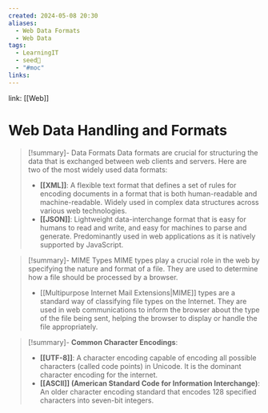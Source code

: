 ```yaml
---
created: 2024-05-08 20:30
aliases:
  - Web Data Formats
  - Web Data
tags:
  - LearningIT
  - seed🌱
  - "#moc"
links:
---
```


link: [[Web]]

# Web Data Handling and Formats


> [!summary]- Data Formats
> Data formats are crucial for structuring the data that is exchanged between web clients and servers. Here are two of the most widely used data formats:
>
> - **[[XML]]**: A flexible text format that defines a set of rules for encoding documents in a format that is both human-readable and machine-readable. Widely used in complex data structures across various web technologies.
> - **[[JSON]]**: Lightweight data-interchange format that is easy for humans to read and write, and easy for machines to parse and generate. Predominantly used in web applications as it is natively supported by JavaScript.


> [!summary]- MIME Types
> MIME types play a crucial role in the web by specifying the nature and format of a file. They are used to determine how a file should be processed by a browser.
> 
> - [[Multipurpose Internet Mail Extensions|MIME]] types are a standard way of classifying file types on the Internet. They are used in web communications to inform the browser about the type of the file being sent, helping the browser to display or handle the file appropriately.
> 


> [!summary]- **Common Character Encodings**:
> - **[[UTF-8]]**: A character encoding capable of encoding all possible characters (called code points) in Unicode. It is the dominant character encoding for the internet.
> - **[[ASCII]] (American Standard Code for Information Interchange)**: An older character encoding standard that encodes 128 specified characters into seven-bit integers. 

